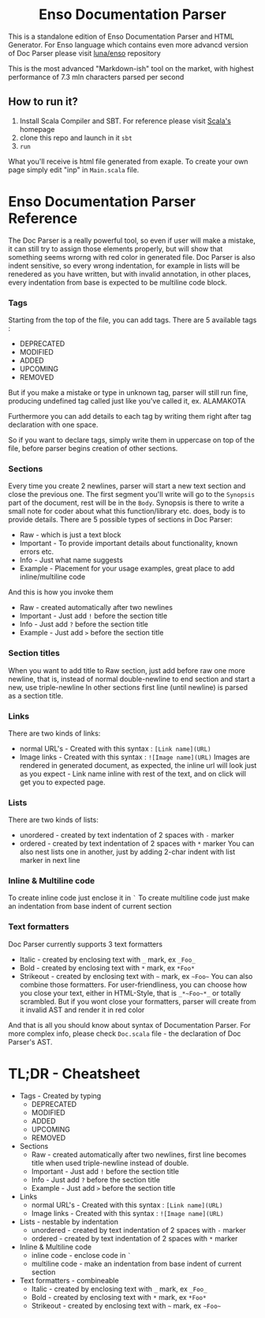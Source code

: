 <h1 align="center">Enso Documentation Parser</h1>

This is a standalone edition of Enso Documentation Parser and HTML Generator.
For Enso language which contains even more advancd version of Doc Parser please visit [luna/enso](https://github.com/luna/enso) repository

This is the most advanced "Markdown-ish" tool on the market, with highest performance of 7.3 mln characters parsed per second

## How to run it?

1. Install Scala Compiler and SBT. For reference please visit [Scala's](https://www.scala-lang.org) homepage
2. clone this repo and launch in it `sbt`
4. `run`

What you'll receive is html file generated from exaple.
To create your own page simply edit "inp" in `Main.scala` file.

# Enso Documentation Parser Reference
The Doc Parser is a really powerful tool, so even if user will make a mistake, it can still try to assign 
those elements properly, but will show that something seems wrorng with red color in generated file.
Doc Parser is also indent sensitive, so every wrong indentation, for example in lists will be renedered as you
have written, but with invalid annotation, in other places, every indentation from base is expected to be multiline code block.

### Tags
Starting from the top of the file, you can add tags.
There are 5 available tags : 
- DEPRECATED
- MODIFIED
- ADDED
- UPCOMING
- REMOVED

But if you make a mistake or type in unknown tag, parser will still run fine, producing
undefined tag called just like you've called it, ex. ALAMAKOTA

Furthermore you can add details to each tag by writing them right after tag declaration
with one space.

So if you want to declare tags, simply write them in uppercase on top of the file, before parser begins creation 
of other sections.

### Sections
Every time you create 2 newlines, parser will start a new text section and close the previous one. 
The first segment you'll write will go to the `Synopsis` part of the document, rest will be in the `Body`.
Synopsis is there to write a small note for coder about what this function/library etc. does, body is to 
provide details.
There are 5 possible types of sections in Doc Parser:
 - Raw - which is just a text block
 - Important - To provide important details about functionality, known errors etc.
 - Info - Just what name suggests
 - Example - Placement for your usage examples, great place to add inline/multiline code 

And this is how you invoke them
 - Raw - created automatically after two newlines
 - Important - Just add `!` before the section title
 - Info - Just add `?` before the section title
 - Example - Just add `>` before the section title

### Section titles
When you want to add title to Raw section, just add before raw one more newline, that is, instead of normal double-newline to end
section and start a new, use triple-newline
In other sections first line (until newline) is parsed as a section title.

### Links
There are two kinds of links:
- normal URL's - Created with this syntax : `[Link name](URL)`
- Image links - Created with this syntax : `![Image name](URL)`
Images are rendered in generated document, as expected, the inline url will look just as you expect - Link name inline with rest 
of the text, and on click will get you to expected page.

### Lists
There are two kinds of lists:
- unordered - created by text indentation of 2 spaces with `-` marker
- ordered - created by text indentation of 2 spaces with `*` marker
You can also nest lists one in another, just by adding 2-char indent with list marker in next line

### Inline & Multiline code
To create inline code just enclose it in `` ` ``
To create multiline code just make an indentation from base indent of current section

### Text formatters
Doc Parser currently supports 3 text formatters
- Italic - created by enclosing text with `_` mark, ex `_Foo_`
- Bold - created by enclosing text with `*` mark, ex `*Foo*`
- Strikeout - created by enclosing text with `~` mark, ex `~Foo~`
You can also combine those formatters. For user-friendliness, you can choose how you close your text, either in HTML-Style, that is `_*~Foo~*_` or totally scrambled. But if you wont close your formatters, parser will create from it invalid AST and render it in red color

And that is all you should know about syntax of Documentation Parser. For more complex info, please check `Doc.scala` file - the declaration of Doc Parser's AST.

# TL;DR - Cheatsheet
- Tags - Created by typing
   - DEPRECATED
   - MODIFIED
   - ADDED
   - UPCOMING
   - REMOVED
- Sections
   - Raw - created automatically after two newlines, first line becomes title when used triple-newline instead of double.
   - Important - Just add `!` before the section title
   - Info - Just add `?` before the section title
   - Example - Just add `>` before the section title
- Links
   - normal URL's - Created with this syntax : `[Link name](URL)`
   - Image links - Created with this syntax : `![Image name](URL)`
- Lists - nestable by indentation
   - unordered - created by text indentation of 2 spaces with `-` marker
   - ordered - created by text indentation of 2 spaces with `*` marker
- Inline & Multiline code
   - inline code - enclose code in `` ` ``
   - multiline code - make an indentation from base indent of current section
- Text formatters - combineable
   - Italic - created by enclosing text with `_` mark, ex `_Foo_`
   - Bold - created by enclosing text with `*` mark, ex `*Foo*`
   - Strikeout - created by enclosing text with `~` mark, ex `~Foo~`
